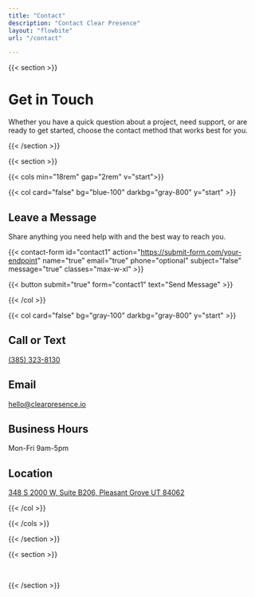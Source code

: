 ```yaml
---
title: "Contact"
description: "Contact Clear Presence"
layout: "flowbite"
url: "/contact"

---
```


{{< section >}}


# Get in Touch

Whether you have a quick question about a project, need support, or are ready to get started, choose the contact method that works best for you.


{{< /section >}}

{{< section >}}

{{< cols min="18rem" gap="2rem" v="start">}}

{{< col card="false" bg="blue-100" darkbg="gray-800" y="start" >}}

## Leave a Message

Share anything you need help with and the best way to reach you.

{{< contact-form id="contact1" action="https://submit-form.com/your-endpoint" name="true" email="true" phone="optional" subject="false" message="true" classes="max-w-xl" >}}

{{< button submit="true" form="contact1" text="Send Message" >}}

{{< /col >}}

{{< col card="false" bg="gray-100" darkbg="gray-800" y="start" >}}

## Call or Text
[(385) 323-8130](tel:13853238130)

## Email
hello@clearpresence.io

## Business Hours
Mon-Fri 9am-5pm

## Location
[348 S 2000 W, Suite B206, Pleasant Grove UT 84062](https://www.google.com/maps/place/348+S+2000+W+b206,+Pleasant+Grove,+UT+84062/@40.3594937,-111.7721235,17z/data=!3m1!4b1!4m5!3m4!1s0x874d83f0906de397:0x3dfccb1823eeb17a!8m2!3d40.3594896!4d-111.7695486?entry=ttu&g_ep=EgoyMDI1MTAwOC4wIKXMDSoASAFQAw%3D%3D)



{{< /col >}}

{{< /cols >}}

{{< /section >}}


{{< section >}}

<br>



{{< /section >}}

